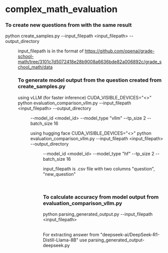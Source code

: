 # complex_math_evaluation


### To create new questions from with the same result
python create_samples.py --input_filepath <input_filepath> --output_directory <DIR>

input_filepath is in the format of https://github.com/openai/grade-school-math/tree/3101c7d5072418e28b9008a6636bde82a006892c/grade_school_math/data


### To generate model output from the question created from create_samples.py

using vLLM (for faster inference)
CUDA_VISIBLE_DEVICES="<>" python evaluation_comparison_vllm.py --input_filepath <input_filepath> --output_directory <DIR> --model_id <model_id> --model_type "vllm" --tp_size 2 --batch_size 16

using hugging face
CUDA_VISIBLE_DEVICES="<>" python evaluation_comparison_vllm.py --input_filepath <input_filepath> --output_directory <DIR> --model_id <model_id> --model_type "hf" --tp_size 2 --batch_size 16

input_filepath is .csv file with two columns "question", "new_question"

<br>

### To calculate accuracy from model output from evaluation_comparison_vllm.py


python parsing_generated_output.py --input_filepath <input_filepath>


<br> For extracting answer from "deepseek-ai/DeepSeek-R1-Distill-Llama-8B" use parsing_generated_output-deepseek.py